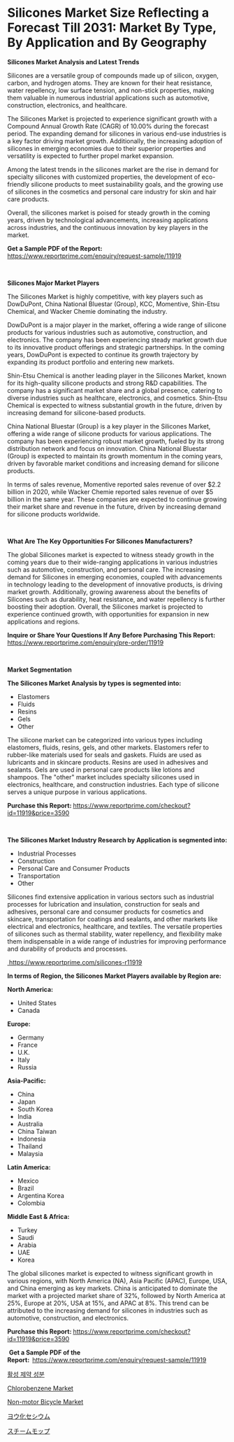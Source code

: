 <p><h1>Silicones Market Size Reflecting a Forecast Till 2031: Market By Type, By Application and By Geography</h1></p><p><strong>Silicones Market Analysis and Latest Trends</strong></p>
<p><p>Silicones are a versatile group of compounds made up of silicon, oxygen, carbon, and hydrogen atoms. They are known for their heat resistance, water repellency, low surface tension, and non-stick properties, making them valuable in numerous industrial applications such as automotive, construction, electronics, and healthcare.</p><p>The Silicones Market is projected to experience significant growth with a Compound Annual Growth Rate (CAGR) of 10.00% during the forecast period. The expanding demand for silicones in various end-use industries is a key factor driving market growth. Additionally, the increasing adoption of silicones in emerging economies due to their superior properties and versatility is expected to further propel market expansion.</p><p>Among the latest trends in the silicones market are the rise in demand for specialty silicones with customized properties, the development of eco-friendly silicone products to meet sustainability goals, and the growing use of silicones in the cosmetics and personal care industry for skin and hair care products.</p><p>Overall, the silicones market is poised for steady growth in the coming years, driven by technological advancements, increasing applications across industries, and the continuous innovation by key players in the market.</p></p>
<p><strong>Get a Sample PDF of the Report:&nbsp;</strong> <a href="https://www.reportprime.com/enquiry/request-sample/11919">https://www.reportprime.com/enquiry/request-sample/11919</a></p>
<p>&nbsp;</p>
<p><strong>Silicones Major Market Players</strong></p>
<p><p>The Silicones Market is highly competitive, with key players such as DowDuPont, China National Bluestar (Group), KCC, Momentive, Shin-Etsu Chemical, and Wacker Chemie dominating the industry. </p><p>DowDuPont is a major player in the market, offering a wide range of silicone products for various industries such as automotive, construction, and electronics. The company has been experiencing steady market growth due to its innovative product offerings and strategic partnerships. In the coming years, DowDuPont is expected to continue its growth trajectory by expanding its product portfolio and entering new markets.</p><p>Shin-Etsu Chemical is another leading player in the Silicones Market, known for its high-quality silicone products and strong R&D capabilities. The company has a significant market share and a global presence, catering to diverse industries such as healthcare, electronics, and cosmetics. Shin-Etsu Chemical is expected to witness substantial growth in the future, driven by increasing demand for silicone-based products.</p><p>China National Bluestar (Group) is a key player in the Silicones Market, offering a wide range of silicone products for various applications. The company has been experiencing robust market growth, fueled by its strong distribution network and focus on innovation. China National Bluestar (Group) is expected to maintain its growth momentum in the coming years, driven by favorable market conditions and increasing demand for silicone products.</p><p>In terms of sales revenue, Momentive reported sales revenue of over $2.2 billion in 2020, while Wacker Chemie reported sales revenue of over $5 billion in the same year. These companies are expected to continue growing their market share and revenue in the future, driven by increasing demand for silicone products worldwide.</p></p>
<p>&nbsp;</p>
<p><strong>What Are The Key Opportunities For Silicones Manufacturers?</strong></p>
<p><p>The global Silicones market is expected to witness steady growth in the coming years due to their wide-ranging applications in various industries such as automotive, construction, and personal care. The increasing demand for Silicones in emerging economies, coupled with advancements in technology leading to the development of innovative products, is driving market growth. Additionally, growing awareness about the benefits of Silicones such as durability, heat resistance, and water repellency is further boosting their adoption. Overall, the Silicones market is projected to experience continued growth, with opportunities for expansion in new applications and regions.</p></p>
<p><strong>Inquire or Share Your Questions If Any Before Purchasing This Report:</strong> <a href="https://www.reportprime.com/enquiry/pre-order/11919">https://www.reportprime.com/enquiry/pre-order/11919</a></p>
<p>&nbsp;</p>
<p><strong>Market Segmentation</strong></p>
<p><strong>The Silicones Market Analysis by types is segmented into:</strong></p>
<p><ul><li>Elastomers</li><li>Fluids</li><li>Resins</li><li>Gels</li><li>Other</li></ul></p>
<p><p>The silicone market can be categorized into various types including elastomers, fluids, resins, gels, and other markets. Elastomers refer to rubber-like materials used for seals and gaskets. Fluids are used as lubricants and in skincare products. Resins are used in adhesives and sealants. Gels are used in personal care products like lotions and shampoos. The "other" market includes specialty silicones used in electronics, healthcare, and construction industries. Each type of silicone serves a unique purpose in various applications.</p></p>
<p><strong>Purchase this Report:&nbsp;</strong><a href="https://www.reportprime.com/checkout?id=11919&price=3590">https://www.reportprime.com/checkout?id=11919&price=3590</a></p>
<p>&nbsp;</p>
<p><strong>The Silicones Market Industry Research by Application is segmented into:</strong></p>
<p><ul><li>Industrial Processes</li><li>Construction</li><li>Personal Care and Consumer Products</li><li>Transportation</li><li>Other</li></ul></p>
<p><p>Silicones find extensive application in various sectors such as industrial processes for lubrication and insulation, construction for seals and adhesives, personal care and consumer products for cosmetics and skincare, transportation for coatings and sealants, and other markets like electrical and electronics, healthcare, and textiles. The versatile properties of silicones such as thermal stability, water repellency, and flexibility make them indispensable in a wide range of industries for improving performance and durability of products and processes.</p></p>
<p><a href="https://www.reportprime.com/silicones-r11919">&nbsp;https://www.reportprime.com/silicones-r11919</a></p>
<p><strong>In terms of Region, the Silicones Market Players available by Region are:</strong></p>
<p>
    <p> <strong> North America: </strong>
        <ul>
            <li>United States</li>
            <li>Canada</li>
        </ul>
        </p> 
    <p> <strong> Europe: </strong>
        <ul>
            <li>Germany</li>
            <li>France</li>
            <li>U.K.</li>
            <li>Italy</li>
            <li>Russia</li>
        </ul>
        </p> 
    <p> <strong> Asia-Pacific: </strong>
        <ul>
            <li>China</li>
            <li>Japan</li>
            <li>South Korea</li>
            <li>India</li>
            <li>Australia</li>
            <li>China Taiwan</li>
            <li>Indonesia</li>
            <li>Thailand</li>
            <li>Malaysia</li>
        </ul>
        </p> 
    <p> <strong> Latin America: </strong>
        <ul>
            <li>Mexico</li>
            <li>Brazil</li>
            <li>Argentina Korea</li>
            <li>Colombia</li>
        </ul>
        </p> 
    <p> <strong> Middle East & Africa: </strong>
        <ul>
            <li>Turkey</li>
            <li>Saudi</li>
            <li>Arabia</li>
            <li>UAE</li>
            <li>Korea</li>
        </ul>
    </p>
    </p>
<p><p>The global silicones market is expected to witness significant growth in various regions, with North America (NA), Asia Pacific (APAC), Europe, USA, and China emerging as key markets. China is anticipated to dominate the market with a projected market share of 32%, followed by North America at 25%, Europe at 20%, USA at 15%, and APAC at 8%. This trend can be attributed to the increasing demand for silicones in industries such as automotive, construction, and electronics.</p></p>
<p><strong>Purchase this Report: </strong><a href="https://www.reportprime.com/checkout?id=11919&price=3590">https://www.reportprime.com/checkout?id=11919&price=3590</a></p>
<p>&nbsp;<strong>Get a Sample PDF of the Report:&nbsp;&nbsp;</strong><a href="https://www.reportprime.com/enquiry/request-sample/11919">https://www.reportprime.com/enquiry/request-sample/11919</a></p>
<p><strong></strong></p>
<p><p><a href="https://github.com/LuckeyCorbin/Market-Research-Report-List-1/blob/main/44894704173.md">활성 제약 성분</a></p><p><a href="https://github.com/JameTravis/Market-Research-Report-List-6/blob/main/chlorobenzene-market.md">Chlorobenzene Market</a></p><p><a href="https://medium.com/@minervawunsch/non-motor-bicycle-market-size-share-analysis-growth-trends-forecasts-2024-2031-4d3b7128ed66">Non-motor Bicycle Market</a></p><p><a href="https://medium.com/@colinom7865/%E3%82%B0%E3%83%AD%E3%83%BC%E3%83%90%E3%83%AB%E3%81%AA%E3%82%BB%E3%82%B7%E3%82%A6%E3%83%A0%E3%83%A8%E3%82%A6%E5%8C%96%E7%89%A9%E5%B8%82%E5%A0%B4-%E5%B8%82%E5%A0%B4%E3%82%B7%E3%82%A7%E3%82%A2-%E5%B8%82%E5%A0%B4%E5%8B%95%E5%90%91-%E3%81%9D%E3%81%97%E3%81%A6%E5%B0%86%E6%9D%A5%E3%81%AE%E6%88%90%E9%95%B7%E3%82%92%E6%8E%A2%E3%82%8B-56ac6cd59fc5">ヨウ化セシウム</a></p><p><a href="https://medium.com/@colinom7865/%E3%82%B0%E3%83%AD%E3%83%BC%E3%83%90%E3%83%AB%E3%82%B9%E3%83%81%E3%83%BC%E3%83%A0%E3%83%A2%E3%83%83%E3%83%97%E3%81%AE%E5%B8%82%E5%A0%B4%E8%A6%8F%E6%A8%A1%E3%81%AF-%E7%94%A3%E6%A5%AD%E4%BA%88%E6%B8%AC%E3%81%AB%E3%82%88%E3%82%8B%E3%81%A8-2024%E5%B9%B4%E3%81%8B%E3%82%892031%E5%B9%B4%E3%81%BE%E3%81%A7%E3%81%AE%E9%96%93%E3%81%A75-7-%E3%81%AE%E5%B9%B4%E9%96%93%E6%88%90%E9%95%B7%E7%8E%87%E3%82%92%E7%B5%8C%E9%A8%93%E3%81%99%E3%82%8B%E3%81%A8%E4%BA%88%E6%83%B3%E3%81%95%E3%82%8C%E3%81%A6%E3%81%84%E3%81%BE%E3%81%99-788d280badbf">スチームモップ</a></p></p>